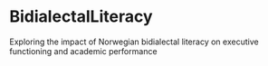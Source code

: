 # BidialectalLiteracy
Exploring the impact of Norwegian bidialectal literacy on executive functioning and academic performance

